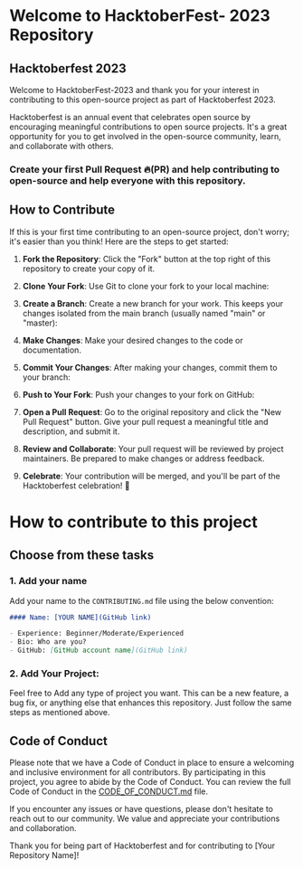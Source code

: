 # Welcome to HacktoberFest- 2023 Repository

## Hacktoberfest 2023

Welcome to HacktoberFest-2023 and thank you for your interest in contributing to this open-source project as part of Hacktoberfest 2023.

Hacktoberfest is an annual event that celebrates open source by encouraging meaningful contributions to open source projects. It's a great opportunity for you to get involved in the open-source community, learn, and collaborate with others.

### Create your first Pull Request 🔥(PR) and help contributing to open-source and help everyone with this repository.

## How to Contribute

If this is your first time contributing to an open-source project, don't worry; it's easier than you think! Here are the steps to get started:

1. **Fork the Repository**: Click the "Fork" button at the top right of this repository to create your copy of it.

2. **Clone Your Fork**: Use Git to clone your fork to your local machine:

3. **Create a Branch**: Create a new branch for your work. This keeps your changes isolated from the main branch (usually named "main" or "master):

4. **Make Changes**: Make your desired changes to the code or documentation.

5. **Commit Your Changes**: After making your changes, commit them to your branch:

6. **Push to Your Fork**: Push your changes to your fork on GitHub:

7. **Open a Pull Request**: Go to the original repository and click the "New Pull Request" button. Give your pull request a meaningful title and description, and submit it.

8. **Review and Collaborate**: Your pull request will be reviewed by project maintainers. Be prepared to make changes or address feedback.

9. **Celebrate**: Your contribution will be merged, and you'll be part of the Hacktoberfest celebration! 🎉

# How to contribute to this project

## Choose from these tasks

### 1. Add your name

Add your name to the `CONTRIBUTING.md` file using the below convention:

```markdown
#### Name: [YOUR NAME](GitHub link)

- Experience: Beginner/Moderate/Experienced
- Bio: Who are you?
- GitHub: [GitHub account name](GitHub link)
```

### 2. **Add Your Project**: 
Feel free to Add any type of project you want. This can be a new feature, a bug fix, or anything else that enhances this repository. Just follow the same steps as mentioned above.

## Code of Conduct

Please note that we have a Code of Conduct in place to ensure a welcoming and inclusive environment for all contributors. By participating in this project, you agree to abide by the Code of Conduct. You can review the full Code of Conduct in the [CODE_OF_CONDUCT.md](https://github.com/amanyadav89/HactoberFest2023/blob/main/Code_of_conduct.md) file.

If you encounter any issues or have questions, please don't hesitate to reach out to our community. We value and appreciate your contributions and collaboration.

Thank you for being part of Hacktoberfest and for contributing to [Your Repository Name]!
